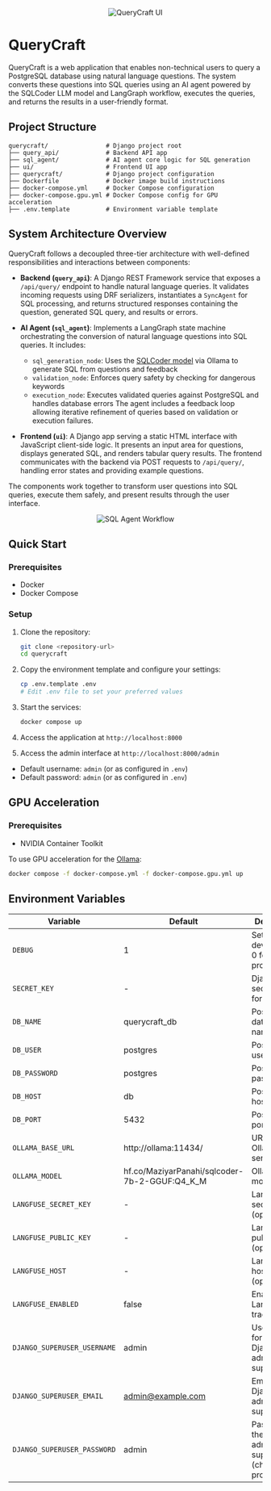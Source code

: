 <div align="center">

![QueryCraft UI](ui.png)

</div>

# QueryCraft

QueryCraft is a web application that enables non-technical users to query a PostgreSQL database using natural language questions. The system converts these questions into SQL queries using an AI agent powered by the SQLCoder LLM model and LangGraph workflow, executes the queries, and returns the results in a user-friendly format.

## Project Structure

```
querycraft/                # Django project root
├── query_api/             # Backend API app
├── sql_agent/             # AI agent core logic for SQL generation
├── ui/                    # Frontend UI app
├── querycraft/            # Django project configuration
├── Dockerfile             # Docker image build instructions
├── docker-compose.yml     # Docker Compose configuration
├── docker-compose.gpu.yml # Docker Compose config for GPU acceleration
├── .env.template          # Environment variable template
```

## System Architecture Overview

QueryCraft follows a decoupled three-tier architecture with well-defined responsibilities and interactions between components:

- **Backend (`query_api`)**: A Django REST Framework service that exposes a `/api/query/` endpoint to handle natural language queries. It validates incoming requests using DRF serializers, instantiates a `SyncAgent` for SQL processing, and returns structured responses containing the question, generated SQL query, and results or errors.

- **AI Agent (`sql_agent`)**: Implements a LangGraph state machine orchestrating the conversion of natural language questions into SQL queries. It includes:
  * `sql_generation_node`: Uses the [SQLCoder model](https://github.com/defog-ai/sqlcoder) via Ollama to generate SQL from questions and feedback
  * `validation_node`: Enforces query safety by checking for dangerous keywords
  * `execution_node`: Executes validated queries against PostgreSQL and handles database errors
  The agent includes a feedback loop allowing iterative refinement of queries based on validation or execution failures.

- **Frontend (`ui`)**: A Django app serving a static HTML interface with JavaScript client-side logic. It presents an input area for questions, displays generated SQL, and renders tabular query results. The frontend communicates with the backend via POST requests to `/api/query/`, handling error states and providing example questions.

The components work together to transform user questions into SQL queries, execute them safely, and present results through the user interface.

<div align="center">
  
![SQL Agent Workflow](flowchart.png)

</div>

## Quick Start

### Prerequisites

- Docker
- Docker Compose

### Setup

1. Clone the repository:
   ```bash
   git clone <repository-url>
   cd querycraft
   ```

2. Copy the environment template and configure your settings:
   ```bash
   cp .env.template .env
   # Edit .env file to set your preferred values
   ```

3. Start the services:
   ```bash
   docker compose up
   ```

4. Access the application at `http://localhost:8000`


5. Access the admin interface at `http://localhost:8000/admin`
- Default username: `admin` (or as configured in `.env`)
- Default password: `admin` (or as configured in `.env`)

## GPU Acceleration

### Prerequisites

- NVIDIA Container Toolkit

To use GPU acceleration for the [Ollama](https://github.com/ollama/ollama):

```bash
docker compose -f docker-compose.yml -f docker-compose.gpu.yml up
```


## Environment Variables

| Variable | Default | Description |
|----------|---------|-------------|
| `DEBUG` | 1 | Set to 1 for development, 0 for production |
| `SECRET_KEY` | - | Django secret key for security |
| `DB_NAME` | querycraft_db | PostgreSQL database name |
| `DB_USER` | postgres | PostgreSQL user |
| `DB_PASSWORD` | postgres | PostgreSQL password |
| `DB_HOST` | db | PostgreSQL host |
| `DB_PORT` | 5432 | PostgreSQL port |
| `OLLAMA_BASE_URL` | http://ollama:11434/ | URL for Ollama service |
| `OLLAMA_MODEL` | hf.co/MaziyarPanahi/sqlcoder-7b-2-GGUF:Q4_K_M | Ollama model to use |
| `LANGFUSE_SECRET_KEY` | - | Langfuse secret key (optional) |
| `LANGFUSE_PUBLIC_KEY` | - | Langfuse public key (optional) |
| `LANGFUSE_HOST` | - | Langfuse host (optional) |
| `LANGFUSE_ENABLED` | false | Enable Langfuse tracing |
| `DJANGO_SUPERUSER_USERNAME` | admin | Username for the Django admin superuser |
| `DJANGO_SUPERUSER_EMAIL` | admin@example.com | Email for the Django admin superuser |
| `DJANGO_SUPERUSER_PASSWORD` | admin | Password for the Django admin superuser (change in production) |